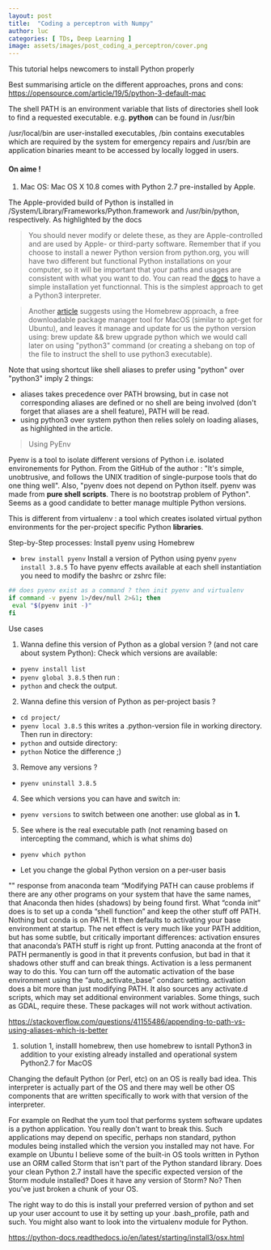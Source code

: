 ```yaml
---
layout: post
title:  "Coding a perceptron with Numpy"
author: luc
categories: [ TDs, Deep Learning ]
image: assets/images/post_coding_a_perceptron/cover.png
---
```


This tutorial helps newcomers to install Python properly

Best summarising article on the different approaches, prons and cons: https://opensource.com/article/19/5/python-3-default-mac



The shell PATH is an environment variable that lists of directories shell look to find a requested executable. 
e.g.  **python** can be found in /usr/bin

/usr/local/bin are user-installed executables, /bin contains executables which are required by the system for emergency repairs and /usr/bin are application binaries meant to be accessed by locally logged in users.



#### On aime !

1. Mac OS:
Mac OS X 10.8 comes with Python 2.7 pre-installed by Apple. 

The Apple-provided build of Python is installed in /System/Library/Frameworks/Python.framework and /usr/bin/python, respectively. As highlighted by the docs
> You should never modify or delete these, as they are Apple-controlled and are used by Apple- or third-party software. Remember that if you choose to install a newer Python version from python.org, you will have two different but functional Python installations on your computer, so it will be important that your paths and usages are consistent with what you want to do.
You can read the [docs](https://docs.python-guide.org/starting/install3/osx/) to have a simple installation yet functionnal. This is the simplest approach to get a Python3 interpreter.

> Another [article](https://docs.python-guide.org/starting/install3/osx/) suggests using the Homebrew approach, a free downloadable package manager tool for MacOS (similar to apt-get for Ubuntu), and leaves it manage and update for us the python version using:
 brew update && brew upgrade python
which we would call later on using "python3" command (or creating a shebang on top of the file to instruct the shell to use python3 executable). 

Note that using shortcut like shell aliases to prefer using "python" over "python3" imply 2 things:
* aliases takes precedence over PATH browsing, but in case not corresponding aliases are defined or no shell are being involved (don't forget that aliases are a shell feature), PATH will be read. 
* using python3 over system python then relies solely on loading aliases, as highlighted in the article. 


> Using PyEnv

Pyenv is a tool to isolate different versions of Python i.e. isolated environements for Python.
From the GitHub of the author : "It's simple, unobtrusive, and follows the UNIX tradition of single-purpose tools that do one thing well". Also, "pyenv does not depend on Python itself. pyenv was made from **pure shell scripts**. There is no bootstrap problem of Python". Seems as a good candidate to better manage multiple Python versions.

This is different from virtualenv : a tool which creates isolated virtual python environments for the per-project specific Python **libraries**.

Step-by-Step processes:
 Install pyenv using Homebrew 
 - ```brew install pyenv```
 Install a version of Python using pyenv
 ```pyenv install 3.8.5```
 To have pyenv effects available at each shell instantiation you need to modify the bashrc or zshrc file:
 ```sh
 ## does pyenv exist as a command ? then init pyenv and virtualenv
 if command -v pyenv 1>/dev/null 2>&1; then
  eval "$(pyenv init -)"
 fi
 ```
 
Use cases 
1. Wanna define this version of Python as a global version ? (and not care about system Python):
 Check which versions are available:
 - ```pyenv install list```
 - ```pyenv global 3.8.5```
 then run :
 - ```python```
 and check the output.
2. Wanna define this version of Python as per-project basis ?
 - ```cd project/```
 - ```pyenv local 3.8.5```
 this writes a .python-version file in working directory.
 Then run in directory:
 - ```python```
 and outside directory:
 - ```python```
 Notice the difference ;)
3. Remove any versions ?
 - ```pyenv uninstall 3.8.5```
4. See which versions you can have and switch in:
 - ```pyenv versions```
 to switch between one another: use global as in **1.**
5. See where is the real executable path (not renaming based on intercepting the command, which is what shims do)
 - ```pyenv which python```


* Let you change the global Python version on a per-user basis



"" response from anaconda team
“Modifying PATH can cause problems if there are any other programs on your system that have the same names, that Anaconda then hides (shadows) by being found first. What “conda init” does is to set up a conda “shell function” and keep the other stuff off PATH. Nothing but conda is on PATH. It then defaults to activating your base environment at startup. The net effect is very much like your PATH addition, but has some subtle, but critically important differences:
activation ensures that anaconda’s PATH stuff is right up front. Putting anaconda at the front of PATH permanently is good in that it prevents confusion, but bad in that it shadows other stuff and can break things. Activation is a less permanent way to do this. You can turn off the automatic activation of the base environment using the “auto_activate_base” condarc setting.
activation does a bit more than just modifying PATH. It also sources any activate.d scripts, which may set additional environment variables. Some things, such as GDAL, require these. These packages will not work without activation.


https://stackoverflow.com/questions/41155486/appending-to-path-vs-using-aliases-which-is-better





1. solution 1, installl homebrew, then use homebrew to isntall Python3 in addition to your existing already installed and operational system Python2.7 for MacOS



Changing the default Python (or Perl, etc) on an OS is really bad idea. This interpreter is actually part of the OS and there may well be other OS components that are written specifically to work with that version of the interpreter.

For example on Redhat the yum tool that performs system software updates is a python application. You really don't want to break this. Such applications may depend on specific, perhaps non standard, python modules being installed which the version you installed may not have. For example on Ubuntu I believe some of the built-in OS tools written in Python use an ORM called Storm that isn't part of the Python standard library. Does your clean Python 2.7 install have the specific expected version of the Storm module installed? Does it have any version of Storm? No? Then you've just broken a chunk of your OS.

The right way to do this is install your preferred version of python and set up your user account to use it by setting up your .bash_profile, path and such. You might also want to look into the virtualenv module for Python.



https://python-docs.readthedocs.io/en/latest/starting/install3/osx.html
